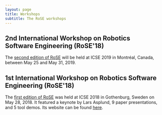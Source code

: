 ```yaml
---
layout: page
title: Workshops
subtitle: The RoSE workshops
---
```


## 2nd International Workshop on Robotics Software Engineering (RoSE'18) 

The [second edition of RoSE](https://rose-workshops.github.io/rose2019/) will be held at ICSE 2019 in Montréal, Canada, between May 25 and May 31, 2019.

## 1st International Workshop on Robotics Software Engineering (RoSE'18) 

The [first edition of RoSE](https://sselab.de/lab9/public/wiki/RoSE18) was held at ICSE 2018 in Gothenburg, Sweden on May 28, 2018. It featured a keynote by Lars Asplund, 9 paper presentations, and 5 tool demos. Its website can be found [here](https://sselab.de/lab9/public/wiki/RoSE18).